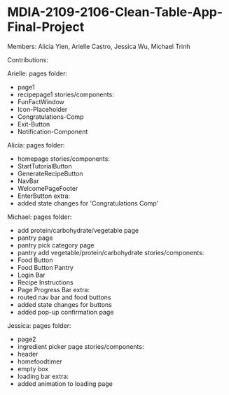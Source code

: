 # MDIA-2109-2106-Clean-Table-App-Final-Project

Members: Alicia Yien, Arielle Castro, Jessica Wu, Michael Trinh

Contributions: 

Arielle: 
pages folder: 
  - page1
  - recipepage1
stories/components: 
  - FunFactWindow
  - Icon-Placeholder
  - Congratulations-Comp
  - Exit-Button
  - Notification-Component

Alicia:
pages folder: 
  - homepage
stories/components:
  - StartTutorialButton
  - GenerateRecipeButton
  - NavBar
  - WelcomePageFooter
  - EnterButton
extra:
  - added state changes for 'Congratulations Comp'

Michael:
pages folder: 
  - add protein/carbohydrate/vegetable page
  - pantry page
  - pantry pick category page
  - pantry add vegetable/protein/carbohydrate
stories/components: 
  - Food Button
  - Food Button Pantry
  - Login Bar
  - Recipe Instructions
  - Page Progress Bar
extra:
  - routed nav bar and food buttons
  - added state changes for buttons
  - added pop-up confirmation page 

Jessica:
pages folder: 
  - page2
  - ingredient picker page
stories/components:
  - header
  - homefoodtimer
  - empty box
  - loading bar
extra: 
  - added animation to loading page
